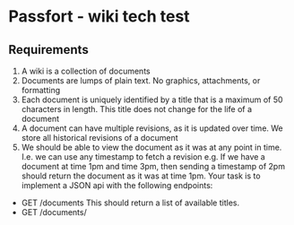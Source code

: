 # Passfort - wiki tech test

## Requirements 

1. A wiki is a collection of documents
2. Documents are lumps of plain text. No graphics, attachments, or formatting
3. Each document is uniquely identified by a title that is a maximum of 50 characters in
length. This title does not change for the life of a document
4. A document can have multiple revisions, as it is updated over time. We store all historical
revisions of a document
5. We should be able to view the document as it was at any point in time. I.e. we can use
any timestamp to fetch a revision e.g. If we have a document at time 1pm and time 3pm,
then sending a timestamp of 2pm should return the document as it was at time 1pm.
Your task is to implement a JSON api with the following endpoints:

* GET /documents
This should return a list of available titles.
* GET /documents/<title>
This should return a list of available revisions for a document.
* GET /documents/<title>/<timestamp>
This should return the document as it was at that timestamp.
* GET /documents/<title>/latest
This should return the current latest version of the document.
* POST /documents/<title>
This allows users to post a new revision of a document.
It should receive JSON in the form: {content: ‘new content...’}. 

## How to install and run
1. Clone this repository
2. In your command line:

```bash
> bundle install
> rake db:create  
> rake db:migrate
```

3. Run `ruby app.rb` to start up the server

## Using the app
1. Request list of available titles

```
curl http://localhost:4567/documents 
```
![Alt text](https://github.com/Yasmineral/wiki-passfort/blob/master/screenshots/documents.png "documents")

![Alt text](https://github.com/Yasmineral/wiki-passfort/blob/master/screenshots/documents_200.png "documents200")

![Alt text](https://github.com/Yasmineral/wiki-passfort/blob/master/screenshots/documents_400.png "documents400")

2. Resturn list of available revisions for a document

```
curl http://localhost:4567/documents/history-of-science
```

![Alt text](https://github.com/Yasmineral/wiki-passfort/blob/master/screenshots/revisions.png "revisions")

3. Post a new revision of a document

```
curl -d '{"content": "LATEST content"}' -X POST http://localhost:4567/documents/history-of-science
```

![Alt text](https://github.com/Yasmineral/wiki-passfort/blob/master/screenshots/post%20_success.png "post")

## Run tests
1. Run `rspec` from command line to check tests. This app currently has 100% coverage.

![Alt text](https://github.com/Yasmineral/wiki-passfort/blob/master/screenshots/rspec.png "rspec")

2. Run `rubocop` from command line to check linter.

![Alt text](https://github.com/Yasmineral/wiki-passfort/blob/master/screenshots/rubocop.png "rubocop")

## Development

### Key decisions and challenges
I decided to use Sinatra over Rails for this application given it's small size and needing to get up and running in good time. My database set up was set up in Postgres via ActiveRecord as this is what I have the most experience using. I decided to create a table that just listed the titles of each document, and establish a 'has_many' relationship with a revisions table documenting the content of each file across numerous time stamps. Ideally, I wanted to avoid querying both tables in order to retrieve & post revisions as this is not a very streamlined work flow, so given more time I would have liked to explore a way to avoid this. Currently, the content of the file is being retured as a json object so I'd have also liked to created a method that extracts only what I need and displays it as a string. 


### Testing
* To test the controller, I used manual tests via curl and the browser
* I used TDD and unit testing to test the model
